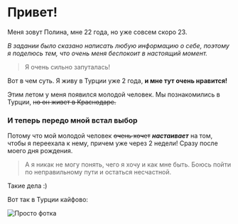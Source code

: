 # Привет!

Меня зовут Полина, мне 22 года, но уже совсем скоро 23.

_В задании было сказано написать любую информацию о себе, поэтому я поделюсь тем, что очень меня беспокоит в настоящий момент._

>Я очень сильно запуталась!

Вот в чем суть.
Я живу в Турции уже 2 года, **и мне тут очень нравится!**

Этим летом у меня появился молодой человек. Мы познакомились в Турции, ~~но он живет в Краснодаре.~~

### И теперь передо мной встал выбор

Потому что мой молодой человек ~~очень хочет~~ ***настаивает*** на том, чтобы я переехала к нему, причем уже через 2 недели! Сразу после моего дня рождения.

>А я никак не могу понять, чего я хочу и как мне быть. Боюсь пойти по неправильному пути и остаться несчастной.

Такие дела :)

Вот так в Турции кайфово:

![Просто фотка](https://ibb.co/M1Rtndf "Beach park")